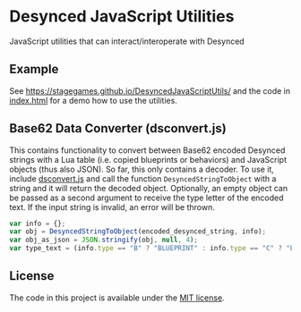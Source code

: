 # Desynced JavaScript Utilities
JavaScript utilities that can interact/interoperate with Desynced

## Example
See https://stagegames.github.io/DesyncedJavaScriptUtils/ and the code in [index.html](index.html) for a demo how to use the utilities.

## Base62 Data Converter (dsconvert.js)
This contains functionality to convert between Base62 encoded Desynced strings with a Lua table (i.e. copied blueprints or behaviors) and JavaScript objects (thus also JSON).
So far, this only contains a decoder. To use it, include [dsconvert.js](dsconvert.js) and call the function `DesyncedStringToObject` with a string and it will return the decoded object.
Optionally, an empty object can be passed as a second argument to receive the type letter of the encoded text. If the input string is invalid, an error will be thrown.

```js
var info = {};
var obj = DesyncedStringToObject(encoded_desynced_string, info);
var obj_as_json = JSON.stringify(obj, null, 4);
var type_text = (info.type == "B" ? "BLUEPRINT" : info.type == "C" ? "BEHAVIOR" : "UNKNOWN");
```

## License
The code in this project is available under the [MIT license](https://choosealicense.com/licenses/mit/).
